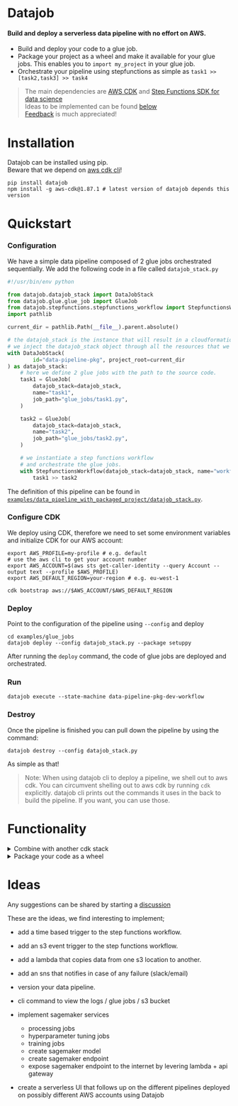 # Datajob

#### Build and deploy a serverless data pipeline with no effort on AWS.

- Build and deploy your code to a glue job.
- Package your project as a wheel and make it available for your glue jobs. This enables you to `import my_project` in your glue job.
- Orchestrate your pipeline using stepfunctions as simple as `task1 >> [task2,task3] >> task4`

> The main dependencies are [AWS CDK](https://github.com/aws/aws-cdk) and [Step Functions SDK for data science](https://github.com/aws/aws-step-functions-data-science-sdk-python) <br/>
> Ideas to be implemented can be found [below](#ideas) <br/>
> [Feedback](https://github.com/vincentclaes/datajob/discussions) is much appreciated!


# Installation

 Datajob can be installed using pip. <br/>
 Beware that we depend on [aws cdk cli](https://github.com/aws/aws-cdk)!

    pip install datajob
    npm install -g aws-cdk@1.87.1 # latest version of datajob depends this version

# Quickstart

### Configuration

We have a simple data pipeline composed of 2 glue jobs orchestrated sequentially.
We add the following code in a file called `datajob_stack.py`

```python
#!/usr/bin/env python

from datajob.datajob_stack import DataJobStack
from datajob.glue.glue_job import GlueJob
from datajob.stepfunctions.stepfunctions_workflow import StepfunctionsWorkflow
import pathlib

current_dir = pathlib.Path(__file__).parent.absolute()

# the datajob_stack is the instance that will result in a cloudformation stack.
# we inject the datajob_stack object through all the resources that we want to add.
with DataJobStack(
        id="data-pipeline-pkg", project_root=current_dir
) as datajob_stack:
    # here we define 2 glue jobs with the path to the source code.
    task1 = GlueJob(
        datajob_stack=datajob_stack,
        name="task1",
        job_path="glue_jobs/task1.py",
    )

    task2 = GlueJob(
        datajob_stack=datajob_stack,
        name="task2",
        job_path="glue_jobs/task2.py",
    )

    # we instantiate a step functions workflow
    # and orchestrate the glue jobs.
    with StepfunctionsWorkflow(datajob_stack=datajob_stack, name="workflow") as sfn:
        task1 >> task2

```

The definition of this pipeline can be found in [`examples/data_pipeline_with_packaged_project/datajob_stack.py`](./examples/data_pipeline_with_packaged_project/datajob_stack.py).

### Configure CDK

We deploy using CDK, therefore we need to set some environment variables
and initialize CDK for our AWS account:

```shell script
export AWS_PROFILE=my-profile # e.g. default
# use the aws cli to get your account number
export AWS_ACCOUNT=$(aws sts get-caller-identity --query Account --output text --profile $AWS_PROFILE)
export AWS_DEFAULT_REGION=your-region # e.g. eu-west-1

cdk bootstrap aws://$AWS_ACCOUNT/$AWS_DEFAULT_REGION
```

### Deploy

Point to the configuration of the pipeline using `--config` and deploy

```shell script
cd examples/glue_jobs
datajob deploy --config datajob_stack.py --package setuppy
```

After running the `deploy` command, the code of glue jobs are deployed and orchestrated.

### Run

```shell script
datajob execute --state-machine data-pipeline-pkg-dev-workflow
```

### Destroy

Once the pipeline is finished you can pull down the pipeline by using the command:

```shell script
datajob destroy --config datajob_stack.py
```

As simple as that!

> Note: When using datajob cli to deploy a pipeline, we shell out to aws cdk.
> You can circumvent shelling out to aws cdk by running `cdk` explicitly.
> datajob cli prints out the commands it uses in the back to build the pipeline.
> If you want, you can use those.

# Functionality

<details>
<summary>Combine with another cdk stack</summary>
#todo
</details>

<details>
<summary>Package your code as a wheel</summary>
#todo
</details>

# Ideas

Any suggestions can be shared by starting a [discussion](https://github.com/vincentclaes/datajob/discussions)

These are the ideas, we find interesting to implement;

- add a time based trigger to the step functions workflow.
- add an s3 event trigger to the step functions workflow.
- add a lambda that copies data from one s3 location to another.
- add an sns that notifies in case of any failure (slack/email)
- version your data pipeline.
- cli command to view the logs / glue jobs / s3 bucket
- implement sagemaker services
    - processing jobs
    - hyperparameter tuning jobs
    - training jobs
    - create sagemaker model
    - create sagemaker endpoint
    - expose sagemaker endpoint to the internet by levering lambda + api gateway

- create a serverless UI that follows up on the different pipelines deployed on possibly different AWS accounts using Datajob
